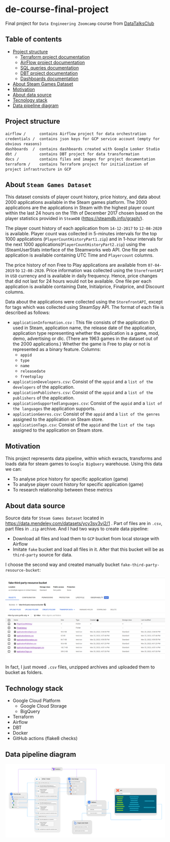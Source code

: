 # de-course-final-project

Final project for `Data Engineering Zoomcamp` course from [DataTalksClub](https://github.com/DataTalksClub)

## Table of contents

- [Project structure](#project-structure)
  - [Terraform project documentation](terraform/README.md)
  - [AirFlow project documentation](airflow/README.md)
  - [SQL queries documentation](sql/README.md)
  - [DBT project documentation](dbt/README.md)
  - [Dashboards documentation](dashboards/README.md)
- [About Steam Games Dataset](#about-steam-games-dataset)
- [Motivation](#motivation)
- [About data source](#about-data-source)
- [Tecnology stack](#technology-stack)
- [Data pipeline diagram](#data-pipeline-diagram)


## Project structure

```
airflow /      contains Airflow project for data orchestration
credentials /  contains json keys for GCP service account (empty for obvious reasons)
dashboards  /  contains dashboards created with Google Looker Studio
dbt /          contains DBT project for data transformation
docs /         contains files and images for project documentation
terraform /    contains Terraform project for initialization of project infrastructure in GCP
```

## About `Steam Games Dataset`

This dataset consists of player count history, price history, and data about 2000 applications available in the Steam games platform.  The 2000 applications are the applications in Steam with the highest player count within the last 24 hours on the 11th of December 2017 chosen based on the player statistics provided in `SteamDB` (https://steamdb.info/graph/).  

The player count history of each application from `14-12-2017` to `12-08-2020` is available. Player count was collected in 5-minutes intervals for the top 1000 applications (`PlayerCountHistoryPart1.zip`) and in 1-hour intervals for the next 1000 applications(`PlayerCountHistoryPart2.zip`) using the ISteamUserStats interface of the Steamworks web API. One file per each application is available containing UTC Time and `Playercount` columns. 

The price history of non Free to Play applications are available from `07-04-2019` to `12-08-2020`. Price information was collected using the `StorefrontAPI` in `USD` currency and is available in daily frequency. Hence, price changes that did not last for 24 hours would not be available. One file per each application is available containing Date, Initialprice, Finalprice, and Discount columns. 

Data about the applications were collected using the `StorefrontAPI`, except for tags which was collected using SteamSpy API. The format of each file is described as follows:

- `applicationInformation.csv` : This file consists of the application ID used in Steam, application name, the release date of the application, application type representing whether the application is a game, mod, demo, advertising or dlc. (There are 1963 games in the dataset out of the 2000 applications.) Whether the game is Free to play or not is represented as a binary feature. Columns:
  - `appid`
  - `type`
  - `name`
  - `releasedate`
  - `freetoplay`
- `applicationDevelopers.csv`: Consist of the `appid` and a `list of the developers` of the application.
- `applicationPublishers.csv`: Consist of the `appid` and a `list of the publishers` of the application.
- `applicationSupportedlanguages.csv`: Consist of the `appid` and a `list of the languages` the application supports.
- `applicationGenres.csv`: Consist of the `appid` and a `list of the genres` assigned to the application on Steam store.
- `applicationTags.csv`: Consist of the `appid` and the `list of the tags` assigned to the application on Steam store.

## Motivation

This project represents data pipeline, within which exracts, transforms and loads data for steam games to `Google BigQuery` warehouse.
Using this data we can:

- To analyse price history for specific application (game)
- To analyse player count history for specific application (game)
- To research relationship between these metrics

## About data source

Source data for `Steam Games Dataset` located in https://data.mendeley.com/datasets/ycy3sy3vj2/1 . 
Part of files are in `.csv`, part files in `.zip` archive. And I had two ways to create data pipeline:

- Download all files and load them to `GCP` bucket from local storage with Airflow
- Imitate `fake` bucket and load all files in it. After that this bucket will be as `third-party` source for data.

I choose the second way and created manually bucket `fake-third-party-resource-bucket`:

![img.png](docs/img/airflow/screenshot_1.png)

In fact, I just moved `.csv` files, unzipped archives and uploaded them to bucket as folders.

## Technology stack

- Google Cloud Platform
  - Google Cloud Storage
  - BigQuery
- Terraform
- Airflow
- DBT
- Docker
- GitHub actions (flake8 checks)

## Data pipeline diagram

![data_pipeline.png](docs%2Fimg%2Fdata_pipeline.png)
